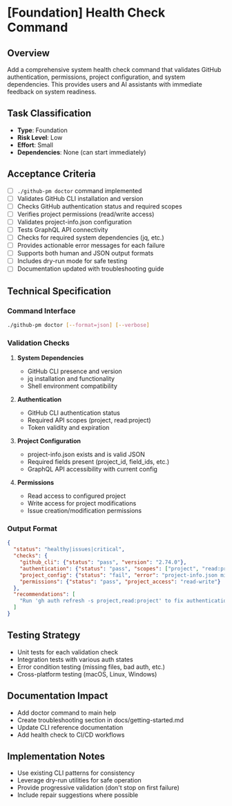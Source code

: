 # [Foundation] Health Check Command

## Overview
Add a comprehensive system health check command that validates GitHub authentication, permissions, project configuration, and system dependencies. This provides users and AI assistants with immediate feedback on system readiness.

## Task Classification
- **Type**: Foundation
- **Risk Level**: Low
- **Effort**: Small
- **Dependencies**: None (can start immediately)

## Acceptance Criteria
- [ ] `./github-pm doctor` command implemented
- [ ] Validates GitHub CLI installation and version
- [ ] Checks GitHub authentication status and required scopes
- [ ] Verifies project permissions (read/write access)
- [ ] Validates project-info.json configuration
- [ ] Tests GraphQL API connectivity
- [ ] Checks for required system dependencies (jq, etc.)
- [ ] Provides actionable error messages for each failure
- [ ] Supports both human and JSON output formats
- [ ] Includes dry-run mode for safe testing
- [ ] Documentation updated with troubleshooting guide

## Technical Specification

### Command Interface
```bash
./github-pm doctor [--format=json] [--verbose]
```

### Validation Checks
1. **System Dependencies**
   - GitHub CLI presence and version
   - jq installation and functionality
   - Shell environment compatibility

2. **Authentication**
   - GitHub CLI authentication status
   - Required API scopes (project, read:project)
   - Token validity and expiration

3. **Project Configuration**
   - project-info.json exists and is valid JSON
   - Required fields present (project_id, field_ids, etc.)
   - GraphQL API accessibility with current config

4. **Permissions**
   - Read access to configured project
   - Write access for project modifications
   - Issue creation/modification permissions

### Output Format
```json
{
  "status": "healthy|issues|critical",
  "checks": {
    "github_cli": {"status": "pass", "version": "2.74.0"},
    "authentication": {"status": "pass", "scopes": ["project", "read:project"]},
    "project_config": {"status": "fail", "error": "project-info.json missing"},
    "permissions": {"status": "pass", "project_access": "read-write"}
  },
  "recommendations": [
    "Run 'gh auth refresh -s project,read:project' to fix authentication"
  ]
}
```

## Testing Strategy
- Unit tests for each validation check
- Integration tests with various auth states
- Error condition testing (missing files, bad auth, etc.)
- Cross-platform testing (macOS, Linux, Windows)

## Documentation Impact
- Add doctor command to main help
- Create troubleshooting section in docs/getting-started.md
- Update CLI reference documentation
- Add health check to CI/CD workflows

## Implementation Notes
- Use existing CLI patterns for consistency
- Leverage dry-run utilities for safe operation
- Provide progressive validation (don't stop on first failure)
- Include repair suggestions where possible
